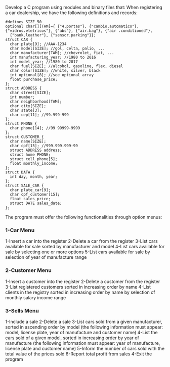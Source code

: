 Develop a C program using modules and binary files that:
When registering a car dealership, we have the following definitions and records:
~~~text
#defines SIZE 50
optional char[][TAM]={ {"4.portas"}, {"cambio.automatico"}, {"vidros.eletricos"}, {"abs"}, {"air.bag"}, {"air .conditioned"},
  {"bank.leather"}, {"sensor.parking"}};
struct CAR {
  char plate[9]; //AAA-1234
  char model[SIZE]; //gol, celta, palio, ...
  char manufacturer[TAM]; //chevrolet, fiat, ...
  int manufacturing_year; //1980 to 2016
  int model_year; //1980 to 2017
  char fuel[SIZE]; //alcohol, gasoline, flex, diesel
  char color[SIZE]; //white, silver, black
  int optional[8]; //see optional array
  float purchase_price;
};
struct ADDRESS {
  char street[SIZE];
  int number;
  char neighborhood[TAM];
  char city[SIZE];
  char state[3];
  char cep[11]; //99.999-999
};
struct PHONE {
  char phone[14]; //99 99999-9999
};
struct CUSTOMER {
  char name[SIZE];
  char cpf[15]; //999.999.999-99
  struct ADDRESS address;
  struct home PHONE;
  struct cell phone[5];
  float monthly_income;
};
struct DATA {
  int day, month, year;
};
struct SALE_CAR {
  char plate_car[9];
  char cpf_customer[15];
  float sales_price;
  struct DATE sales_date;
};
~~~
The program must offer the following functionalities through option menus:
### 1-Car Menu
1-Insert a car into the register
2-Delete a car from the register
3-List cars available for sale sorted by manufacturer and model
4-List cars available for sale by selecting one or more options
5-List cars available for sale by selection of year of manufacture range
### 2-Customer Menu
1-Insert a customer into the register
2-Delete a customer from the register
3-List registered customers sorted in increasing order by name
4-List clients in the registry sorted in increasing order by name by selection of monthly salary income range
### 3-Sells Menu
1-Include a sale
2-Delete a sale
3-List cars sold from a given manufacturer, sorted in ascending order by model (the following information must appear: model, license plate, year of manufacture and customer name)
4-List the cars sold of a given model, sorted in increasing order by year of manufacture (the following information must appear: year of manufacture, license plate and customer name)
5-Inform the number of cars sold with the total value of the prices sold
6-Report total profit from sales
4-Exit the program
